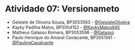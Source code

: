 # Atividade 07: Versionameto

- Geisiele de Oliveira Souza, BP3053563 - [@GeisieleOliveira](https://www.github.com/GeisieleOliveira)
- Kayky Padilha Matos, BP3054152 - [@KaykyMatos845](https://www.github.com/KaykyMatos845)
- Matheus Galasso Romera, BP3053598 - [@Gatasso](https://www.github.com/Gatasso)
- Paulo Henrique do Amaral Cavlacante, BP3051561 - [@PaulingCavalcante](https://www.github.com/PaulingCavalcante)
